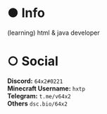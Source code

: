 # ● Info
(learning) html & java developer <br>

# ○ Social
**Discord:** ``64x2#0221``<br>
**Minecraft Username:** ``hxtp``<br>
**Telegram:** ``t.me/v64x2``<br>
**Others** ``dsc.bio/64x2``<br>
